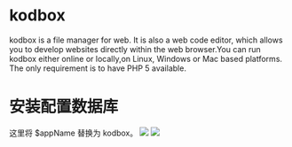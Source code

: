 # kodbox
kodbox is a file manager for web. It is also a web code editor, which allows you to develop websites directly within the web browser.You can run kodbox either online or locally,on Linux, Windows or Mac based platforms. The only requirement is to have PHP 5 available.


# 安装配置数据库
这里将 $appName 替换为 kodbox。
![](https://ghproxy.com/https://raw.githubusercontent.com/qwerty00007/xchart/main/assets/appName.png)
![](https://ghproxy.com/https://raw.githubusercontent.com/qwerty00007/xchart/main/assets/kodbox-db-config.png)